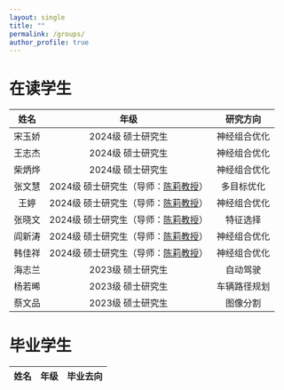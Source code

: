 ```yaml
---
layout: single
title: ""
permalink: /groups/
author_profile: true
---
```


在读学生
===

| 姓名 | 年级 | 研究方向 |
| :----: | :----: | :----: |
|宋玉娇|2024级 硕士研究生|神经组合优化|
|王志杰|2024级 硕士研究生|神经组合优化|
|柴炳烨|2024级 硕士研究生|神经组合优化|
|张文慧|2024级 硕士研究生（导师：[陈莉教授](https://ist.nwu.edu.cn/info/1017/1269.htm)）|多目标优化|
|王婷|2024级 硕士研究生（导师：[陈莉教授](https://ist.nwu.edu.cn/info/1017/1269.htm)）|神经组合优化|
|张晓文|2024级 硕士研究生（导师：[陈莉教授](https://ist.nwu.edu.cn/info/1017/1269.htm)）|特征选择|
|阎新涛|2024级 硕士研究生（导师：[陈莉教授](https://ist.nwu.edu.cn/info/1017/1269.htm)）|神经组合优化|
|韩佳祥|2024级 硕士研究生（导师：[陈莉教授](https://ist.nwu.edu.cn/info/1017/1269.htm)）|神经组合优化|
|海志兰|2023级 硕士研究生|自动驾驶|
|杨若晞|2023级 硕士研究生|车辆路径规划|
|蔡文品|2023级 硕士研究生|图像分割|

毕业学生
===

| 姓名 | 年级 | 毕业去向 |
| :----: | :----: | :----: |
